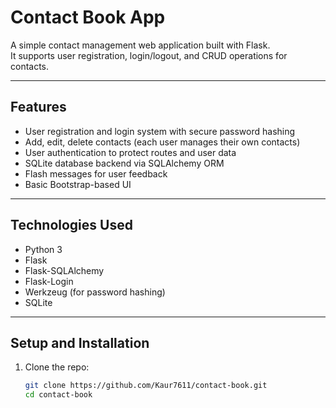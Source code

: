 # Contact Book App

A simple contact management web application built with Flask.  
It supports user registration, login/logout, and CRUD operations for contacts. 

---

## Features

- User registration and login system with secure password hashing  
- Add, edit, delete contacts (each user manages their own contacts)  
- User authentication to protect routes and user data  
- SQLite database backend via SQLAlchemy ORM  
- Flash messages for user feedback  
- Basic Bootstrap-based UI 

---

## Technologies Used

- Python 3  
- Flask  
- Flask-SQLAlchemy  
- Flask-Login  
- Werkzeug (for password hashing)  
- SQLite

---

## Setup and Installation

1. Clone the repo:  
   ```bash
   git clone https://github.com/Kaur7611/contact-book.git
   cd contact-book

